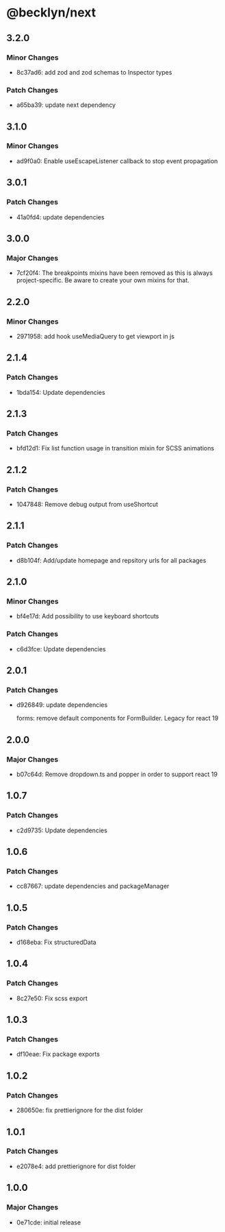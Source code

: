 # @becklyn/next

## 3.2.0

### Minor Changes

- 8c37ad6: add zod and zod schemas to Inspector types

### Patch Changes

- a65ba39: update next dependency

## 3.1.0

### Minor Changes

- ad9f0a0: Enable useEscapeListener callback to stop event propagation

## 3.0.1

### Patch Changes

- 41a0fd4: update dependencies

## 3.0.0

### Major Changes

- 7cf20f4: The breakpoints mixins have been removed as this is always project-specific. Be aware to create your own mixins for
  that.

## 2.2.0

### Minor Changes

- 2971958: add hook useMediaQuery to get viewport in js

## 2.1.4

### Patch Changes

- 1bda154: Update dependencies

## 2.1.3

### Patch Changes

- bfd12d1: Fix list function usage in transition mixin for SCSS animations

## 2.1.2

### Patch Changes

- 1047848: Remove debug output from useShortcut

## 2.1.1

### Patch Changes

- d8b104f: Add/update homepage and repsitory urls for all packages

## 2.1.0

### Minor Changes

- bf4e17d: Add possibility to use keyboard shortcuts

### Patch Changes

- c6d3fce: Update dependencies

## 2.0.1

### Patch Changes

- d926849: update dependencies

    forms: remove default components for FormBuilder. Legacy for react 19

## 2.0.0

### Major Changes

- b07c64d: Remove dropdown.ts and popper in order to support react 19

## 1.0.7

### Patch Changes

- c2d9735: Update dependencies

## 1.0.6

### Patch Changes

- cc87667: update dependencies and packageManager

## 1.0.5

### Patch Changes

- d168eba: Fix structuredData

## 1.0.4

### Patch Changes

- 8c27e50: Fix scss export

## 1.0.3

### Patch Changes

- df10eae: Fix package exports

## 1.0.2

### Patch Changes

- 280650e: fix prettierignore for the dist folder

## 1.0.1

### Patch Changes

- e2078e4: add prettierignore for dist folder

## 1.0.0

### Major Changes

- 0e71cde: initial release
